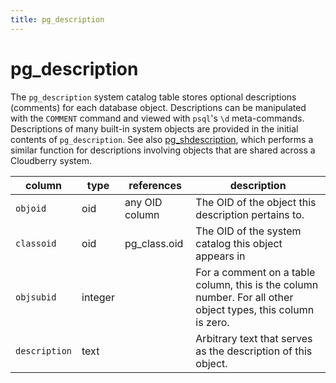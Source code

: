 ```yaml
---
title: pg_description
---
```


# pg_description

The `pg_description` system catalog table stores optional descriptions (comments) for each database object. Descriptions can be manipulated with the `COMMENT` command and viewed with `psql`'s `\d` meta-commands. Descriptions of many built-in system objects are provided in the initial contents of `pg_description`. See also [pg_shdescription](./pg-shdescription.md), which performs a similar function for descriptions involving objects that are shared across a Cloudberry system.

|column|type|references|description|
|------|----|----------|-----------|
|`objoid`|oid|any OID column|The OID of the object this description pertains to.|
|`classoid`|oid|pg_class.oid|The OID of the system catalog this object appears in|
|`objsubid`|integer| |For a comment on a table column, this is the column number. For all other object types, this column is zero.|
|`description`|text| |Arbitrary text that serves as the description of this object.|
